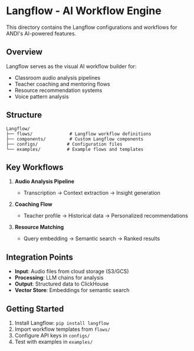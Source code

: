 # Langflow - AI Workflow Engine

This directory contains the Langflow configurations and workflows for ANDI's AI-powered features.

## Overview

Langflow serves as the visual AI workflow builder for:
- Classroom audio analysis pipelines
- Teacher coaching and mentoring flows
- Resource recommendation systems
- Voice pattern analysis

## Structure

```
Langflow/
├── flows/              # Langflow workflow definitions
├── components/         # Custom Langflow components
├── configs/           # Configuration files
└── examples/          # Example flows and templates
```

## Key Workflows

1. **Audio Analysis Pipeline**
   - Transcription → Context extraction → Insight generation

2. **Coaching Flow**
   - Teacher profile → Historical data → Personalized recommendations

3. **Resource Matching**
   - Query embedding → Semantic search → Ranked results

## Integration Points

- **Input**: Audio files from cloud storage (S3/GCS)
- **Processing**: LLM chains for analysis
- **Output**: Structured data to ClickHouse
- **Vector Store**: Embeddings for semantic search

## Getting Started

1. Install Langflow: `pip install langflow`
2. Import workflow templates from `flows/`
3. Configure API keys in `configs/`
4. Test with examples in `examples/`